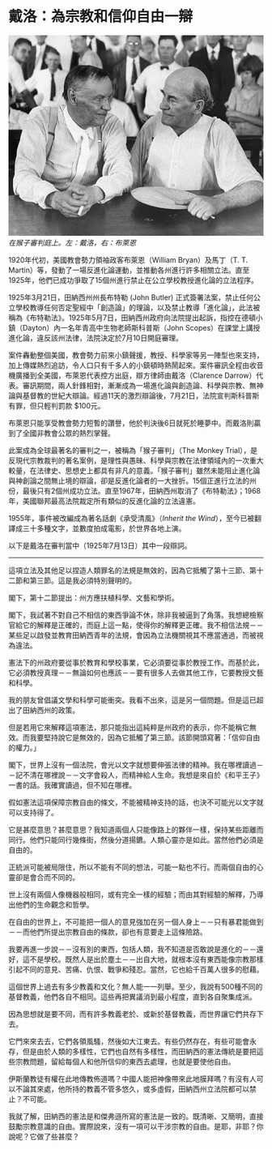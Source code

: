# 戴洛：為宗教和信仰自由一辯

![在猴子審判庭上。左：戴洛，右：布萊恩](scopestrial.jpg)  
*在猴子審判庭上。左：戴洛，右：布萊恩*

1920年代初，美國教會勢力領袖政客布萊恩（William Bryan）及馬丁（T. T. Martin）等，發動了一場反進化論運動，並推動各州進行許多相關立法。直至1925年，他們已成功爭取了15個州進行禁止在公立學校教授進化論的立法程序。

1925年3月21日，田納西州州長布特勒 (John Butler) 正式簽署法案，禁止任何公立學校教導任何否定聖經中「創造論」的理論，以及禁止教導「進化論」，此法被稱為《布特勒法》。1925年5月7日，田納西州政府向法院提出起訴，指控在德頓小鎮（Dayton）內一名年青高中生物老師斯科普斯（John Scopes）在課堂上講授進化論，違反該州法律，法院決定於7月10日開庭審理。

案件轟動整個美國，教會勢力前來小鎮聲援，教授、科學家等另一陣型也來支持，加上傳媒熱烈追訪，令人口只有千多人的小鎮頓時熱鬧起來。案件審訊全程由收音機廣播到全美國，布萊恩代表控方出庭，辯方律師由戴洛（Clarence Darrow）代表。審訊期間，兩人針鋒相對，漸漸成為一場進化論與創造論、科學與宗教、無神論與基督教的世紀大辯論。經過11天的激烈辯論後，7月21日，法院宣判斯科普斯有罪，但只輕判罰款 $100元。

布萊恩只能享受教會勢力短暫的讚譽，他於判決後6日就死於睡夢中。而戴洛則贏到了全國非教會公眾的熱烈掌聲。

此案成為全球最著名的審判之一，被稱為「猴子審判」（The Monkey Trial），是反現代宗教裁判的著名案例，是理性與愚昧、科學與宗教在法律領域內的一次重大較量，在法律史、思想史上都具有非凡的意義。「猴子審判」雖然未能阻止進化論與神創論之間無止境的辯論，卻是反進化論者的一大挫折。15個正進行立法的州份，最後只有2個州成功立法。直至1967年，田納西州取消了《布特勒法》；1968年，美國聯邦最高法院裁定所有類似的反進化論的立法違憲。

1955年，事件被改編成為著名話劇《承受清風》（*Inherit the Wind*），至今已被翻譯成三十多種文字，並數度拍成電影，於世界各地上演。

以下是戴洛在審判當中（1925年7月13日）其中一段辯詞。

***

這項立法及其他足以捏造人類罪名的法規是無效的，因為它抵觸了第十三節、第十二節和第三節。這是我必須特別聲明的。

閣下，第十二節提出：州方應扶植科學、文藝和學術。

閣下，我試著不對自己不相信的東西爭論不休，除非我被逼到了角落。我想總檢察官給它的解釋是正確的，而庭上這一點，使得你的解釋更正確。我不相信法規－－某些足以啟發並教育田納西青年的法規，會因為立法機關視其不應當通過，而被視為違法。

憲法下的州政府要從事於教育和學校事業，它必須要從事於教授工作。而基於此，它必須教授真理－－無論如何也應該－－要有很多人去做其他工作，它要教授文藝和科學。

我的朋友曾倡議文學和科學可能衝突。我看不出來，這是另一個問題。但是這已超出了田納西州的政策。

但是若用它來解釋這項憲法，那只能指出這純粹是州政府的表示，你不能稱它無效。而我要堅持說它是無效的，因為它抵觸了第三節。該節開頭寫著：「信仰自由的權力。」

閣下，世界上沒有一個法院，會光以文字就想要伸張法律的精神。我在哪裡讀過－－記不清在哪裡說－－文字會殺人，而精神給人生命。我想是來自於《和平王子》一書的話。我確實讀過，但不知在哪裡。

假如憲法這項保障宗教自由的條文，不能被精神支持的話，也決不可能光以文字就可以支持得了。

它是甚麼意思？甚麼意思？我知道兩個人只能像路上的夥伴一樣，保持某些距離而同行。他們只能同行幾條街，然後分道揚鑣。人類心靈亦是如此。當然他們必須是自由的。

正統派可能被局限住，所以不能有不同的想法，可能一點也不行。而兩個自由的心靈卻是會合而不同的。

世上沒有兩個人像機器般相同，或有完全一樣的經驗；而由其對經驗的解釋，乃導出他們的生命觀念和哲學。

在自由的世界上，不可能把一個人的意見強加在另一個人身上－－只有暴君能做到－－而他們所提出宗教自由的條款，卻也有意要走上這條險路。

我要再進一步說－－沒有別的東西，包括人類，我不知道是否敢說是進化的－－還好，這不是學校。既然人是出於塵土－－出自大地，就根本沒有東西能像宗教那樣引起不同的意見、苦痛、仇恨、戰爭和殘忍。當然，它也給千百萬人很多的慰藉。

這個世界上過去有多少教義和文化？無人能一一列舉。至少，我說有500種不同的基督教義，他們各自不相同。這些再把異議消到最小程度，直到各自聚集成派。

因為思想就是要不同，而有許多教義老於、或新於基督教義，而世界讓它們共存下去。

它門來來去去，它們各領風騷，然後如大江東去。有些仍然存在，有些可能會永存，但是由於人類的多樣性，它們也自然有多樣性，而田納西的憲法傳統是要把這些宗教問題，留給每個人和他所信仰的東西去處理，也就是要使他自由。

伊斯蘭教徒有權在此地傳教佈道嗎？中國人能把神像帶來此地膜拜嗎？有沒有人可以不論其來處，他所持的教義不管多悠久，或多虛假，田納西州立法院都可以禁止？不可能。

我就了解，田納西的憲法是和傑弗遜所寫的憲法是一致的。既清晰、又簡明，直接鼓勵宗教意識的自由。實際說來，沒有一項可以干涉宗教的自由。是耶，非耶？你說呢？它做了些甚麼？
